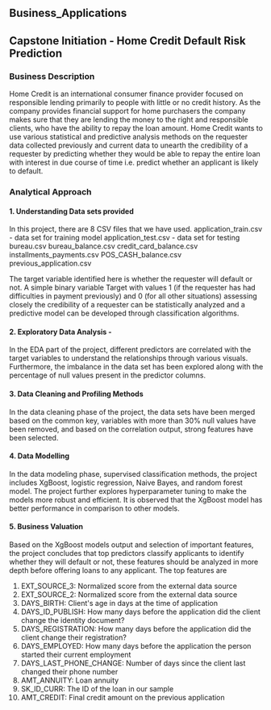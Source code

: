## Business_Applications 
## Capstone Initiation - Home Credit Default Risk Prediction 
### Business Description
Home Credit is an international consumer finance provider focused on responsible lending primarily to people with little or no credit history. As the company provides financial support for home purchasers the company makes sure that they are lending the money to the right and responsible clients, who have the ability to repay the loan amount. Home Credit wants to use various statistical and predictive analysis methods on the requester data collected previously and current data to unearth the credibility of a requester by predicting whether they would be able to repay the entire loan with interest in due course of time i.e. predict whether an applicant is likely to default. 

### Analytical Approach
#### 1. Understanding Data sets provided 
In this project, there are 8 CSV files that we have used. 
application_train.csv - data set for training model
application_test.csv - data set for testing 
bureau.csv
bureau_balance.csv
credit_card_balance.csv
installments_payments.csv
POS_CASH_balance.csv
previous_application.csv

The target variable identified here is whether the requester will default or not. A simple binary variable Target with values 1 (if the requester has had difficulties in payment previously) and 0 (for all other situations) assessing closely the credibility of a requester can be statistically analyzed and a predictive model can be developed through classification algorithms. 

#### 2. Exploratory Data Analysis - 
In the EDA part of the project, different predictors are correlated with the target variables to understand the relationships through various visuals. 
Furthermore, the imbalance in the data set has been explored along with the percentage of null values present in the predictor columns. 

#### 3. Data Cleaning and Profiling Methods
In the data cleaning phase of the project, the data sets have been merged based on the common key, variables with more than 30% null values have been removed, and based on the correlation output, strong features have been selected.

#### 4. Data Modelling
In the data modeling phase, supervised classification methods, the project includes XgBoost, logistic regression, Naive Bayes, and random forest model. 
The project further explores hyperparameter tuning to make the models more robust and efficient. 
It is observed that the XgBoost model has better performance in comparison to other models. 

#### 5. Business Valuation
Based on the XgBoost models output and selection of important features, the project concludes that top predictors classify applicants to identify whether they will default or not, these features should be analyzed in more depth before offering loans to any applicant. 
The top features are 
1. EXT_SOURCE_3: Normalized score from the external data source
2. EXT_SOURCE_2: Normalized score from the external data source
3. DAYS_BIRTH: Client's age in days at the time of application
4. DAYS_ID_PUBLISH: How many days before the application did the client change the identity document?
5. DAYS_REGISTRATION: How many days before the application did the client change their registration?
6. DAYS_EMPLOYED: How many days before the application the person started their current employment
7. DAYS_LAST_PHONE_CHANGE: Number of days since the client last changed their phone number
8. AMT_ANNUITY: Loan annuity
9. SK_ID_CURR: The ID of the loan in our sample
10. AMT_CREDIT: Final credit amount on the previous application
